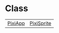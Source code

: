# Class



|                                                                                                                |                                                                                                                      |
| -------------------------------------------------------------------------------------------------------------- | -------------------------------------------------------------------------------------------------------------------- |
| [PixiApp](https://hamedfathi.gitbook.io/aurelia-2-doc-api/plugin-pixi/resources/custom-elements/class/pixiapp) | [PixiSprite](https://hamedfathi.gitbook.io/aurelia-2-doc-api/plugin-pixi/resources/custom-elements/class/pixisprite) |


